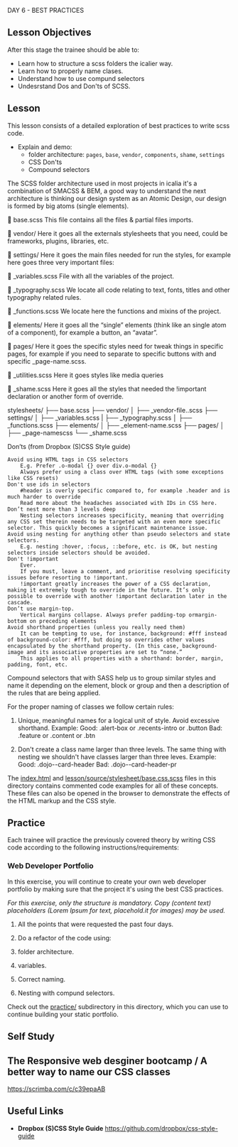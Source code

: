 DAY 6 - BEST PRACTICES

## Lesson Objectives

After this stage the trainee should be able to:

+ Learn how to structure a scss folders the icalier way.
+ Learn how to properly name clases.
+ Understand how to use compund selectors
+ Undesrstand Dos and Don'ts of SCSS.


 ## Lesson

This lesson consists of a detailed exploration of best practices to write scss code.

+ Explain and demo:
  + folder architecture: `pages`, `base`, `vendor`, `components`, `shame`, `settings`
  + CSS Don'ts
  + Compound selectors

The SCSS folder architecture used in most projects in icalia it's a combination of SMACSS & BEM,  a good way to understand the next architecture is thinking our design system as an Atomic Design, our design is formed by big atoms (single elements).

📄 base.scss
This file contains all the files & partial files imports.

📁 vendor/
Here it goes all the externals stylesheets that you need, could be frameworks, plugins, libraries, etc.

📁 settings/
Here it goes the main files needed for run the styles, for example here goes three very important files:

  📄 _variables.scss
  File with all the variables of the project.

  📄 _typography.scss
  We locate all code relating to text, fonts, titles and other typography related rules.

  📄 _functions.scss
  We locate here the functions and mixins of the project.

📁 elements/
Here it goes all the “single” elements (think like an single atom of a component), for example a button, an “avatar”.

📁 pages/
Here it goes the specific styles need for tweak things in specific pages, for example if you need to separate to specific buttons with and specific _page-name.scss.

📄 _utilities.scss
Here it goes styles like media queries

📄 _shame.scss
Here it goes all the styles that needed the !important declaration or another form of override.

stylesheets/
├── base.scss
├── vendor/
│   ├── _vendor-file..scss
├── settings/
│   ├── _variables.scss
|   ├── _typography.scss
│   ├── _functions.scss
├── elements/
│   ├── _element-name.scss
├── pages/
│   ├── _page-namescss
└── _shame.scss

Don’ts (from Dropbox (S)CSS Style guide)

    Avoid using HTML tags in CSS selectors
        E.g. Prefer .o-modal {} over div.o-modal {}
        Always prefer using a class over HTML tags (with some exceptions like CSS resets)
    Don't use ids in selectors
        #header is overly specific compared to, for example .header and is much harder to override
        Read more about the headaches associated with IDs in CSS here.
    Don’t nest more than 3 levels deep
        Nesting selectors increases specificity, meaning that overriding any CSS set therein needs to be targeted with an even more specific selector. This quickly becomes a significant maintenance issue.
    Avoid using nesting for anything other than pseudo selectors and state selectors.
        E.g. nesting :hover, :focus, ::before, etc. is OK, but nesting selectors inside selectors should be avoided.
    Don't !important
        Ever.
        If you must, leave a comment, and prioritise resolving specificity issues before resorting to !important.
        !important greatly increases the power of a CSS declaration, making it extremely tough to override in the future. It’s only possible to override with another !important declaration later in the cascade.
    Don’t use margin-top.
        Vertical margins collapse. Always prefer padding-top ormargin-bottom on preceding elements
    Avoid shorthand properties (unless you really need them)
        It can be tempting to use, for instance, background: #fff instead of background-color: #fff, but doing so overrides other values encapsulated by the shorthand property. (In this case, background-image and its associative properties are set to “none.”
        This applies to all properties with a shorthand: border, margin, padding, font, etc.

Compound selectors that with SASS help us to group similar styles and name it depending on the element, block or group and then a description of the rules that are being applied.

For the proper naming of classes we follow certain rules:
1. Unique, meaningful names for a logical unit of style. Avoid excessive shorthand.
  Example:
    Good: .alert-box or .recents-intro or .button
    Bad: .feature or .content or .btn

2. Don't create a class name larger than three levels. The same thing with nesting we shouldn't
have classes larger than three leves.
  Example:
    Good: .dojo--card-header
    Bad: .dojo--card-header-pr

The [index.html](lesson/source/index.html.erb) and [lesson/source/stylesheet/base.css.scss](lesson/assets/stylesheet.css) files in this directory contains commented code examples for all of these concepts. These files can also be opened in the browser to demonstrate the effects of the HTML markup and the CSS style.

## Practice

Each trainee will practice the previously covered theory by writing CSS code according to the following instructions/requirements:


### Web Developer Portfolio

In this exercise, you will continue to create your own web developer portfolio by making sure that the project it's using the best CSS practices.

*For this exercise, only the structure is mandatory. Copy (content text) placeholders (Lorem Ipsum for text, placehold.it for images) may be used.*

1. All the points that were requested the past four days.

2. Do a refactor of the code using:
  1. folder architecture.
  2. variables.
  3. Correct naming.
  4. Nesting with compund selectors.


Check out the [practice/](practice/) subdirectory in this directory, which you can use to continue building your static portfolio.

## Self Study

## The Responsive web desginer bootcamp / A better way to name our CSS classes
https://scrimba.com/c/c39epaAB

## Useful Links

+ **Dropbox (S)CSS Style Guide**
https://github.com/dropbox/css-style-guide

